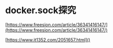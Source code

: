 # docker.sock探究

[https://www.freesion.com/article/36341416147/](https://www.freesion.com/article/36341416147/)


[https://www.it1352.com/2051657.html]()